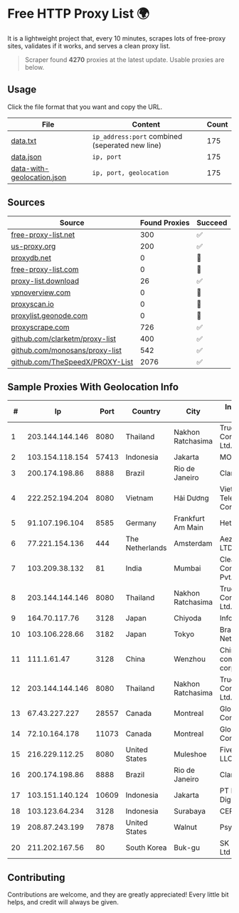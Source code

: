 
# Free HTTP Proxy List 🌍

It is a lightweight project that, every 10 minutes, scrapes lots of free-proxy sites, validates if it works, and serves a clean proxy list.


> Scraper found **4270** proxies at the latest update. Usable proxies are below.

## Usage

Click the file format that you want and copy the URL.


|File|Content|Count|
|----|-------|-----|
|[data.txt](https://raw.githubusercontent.com/themiralay/Proxy-List-World/master/data.txt)|`ip_address:port` combined (seperated new line)|175|
|[data.json](https://raw.githubusercontent.com/themiralay/Proxy-List-World/master/data.json)|`ip, port`|175|
|[data-with-geolocation.json](https://raw.githubusercontent.com/themiralay/Proxy-List-World/master/data-with-geolocation.json)|`ip, port, geolocation`|175|

## Sources

|Source|Found Proxies|Succeed|
|------|-------------|-------|
|[free-proxy-list.net](https://free-proxy-list.net)|300|✅|
|[us-proxy.org](https://www.us-proxy.org)|200|✅|
|[proxydb.net](http://proxydb.net)|0|🚫|
|[free-proxy-list.com](https://free-proxy-list.com/?page=&port=&type%5B%5D=http&type%5B%5D=https&up_time=0&search=Search)|0|🚫|
|[proxy-list.download](https://www.proxy-list.download/HTTP)|26|✅|
|[vpnoverview.com](https://vpnoverview.com/privacy/anonymous-browsing/free-proxy-servers)|0|🚫|
|[proxyscan.io](https://www.proxyscan.io)|0|🚫|
|[proxylist.geonode.com](https://proxylist.geonode.com/api/proxy-list?limit=300&page=1&sort_by=lastChecked&sort_type=desc&protocols=http,https)|0|🚫|
|[proxyscrape.com](https://api.proxyscrape.com/v2/?request=displayproxies&protocol=http&timeout=10000&country=all&ssl=all&anonymity=all)|726|✅|
|[github.com/clarketm/proxy-list](https://raw.githubusercontent.com/clarketm/proxy-list/master/proxy-list-raw.txt)|400|✅|
|[github.com/monosans/proxy-list](https://raw.githubusercontent.com/monosans/proxy-list/main/proxies/http.txt)|542|✅|
|[github.com/TheSpeedX/PROXY-List](https://raw.githubusercontent.com/TheSpeedX/PROXY-List/master/http.txt)|2076|✅|


## Sample Proxies With Geolocation Info

|#|Ip|Port|Country|City|Internet Service Provider|
|-|--|----|-------|----|-------------------------|
|1|203.144.144.146|8080|Thailand|Nakhon Ratchasima|True Internet Corporation CO. Ltd.|
|2|103.154.118.154|57413|Indonesia|Jakarta|MORATELINDONAP|
|3|200.174.198.86|8888|Brazil|Rio de Janeiro|Claro S.A|
|4|222.252.194.204|8080|Vietnam|Hải Dương|VietNam Post and Telecom Corporation|
|5|91.107.196.104|8585|Germany|Frankfurt Am Main|Hetzner Online AG|
|6|77.221.154.136|444|The Netherlands|Amsterdam|Aeza International LTD|
|7|103.209.38.132|81|India|Mumbai|Clear Beam Communications Pvt. Ltd.|
|8|203.144.144.146|8080|Thailand|Nakhon Ratchasima|True Internet Corporation CO. Ltd.|
|9|164.70.117.76|3128|Japan|Chiyoda|InfoSphere|
|10|103.106.228.66|3182|Japan|Tokyo|BrainStorm Network, Inc|
|11|111.1.61.47|3128|China|Wenzhou|China Mobile communications corporation|
|12|203.144.144.146|8080|Thailand|Nakhon Ratchasima|True Internet Corporation CO. Ltd.|
|13|67.43.227.227|28557|Canada|Montreal|GloboTech Communications|
|14|72.10.164.178|11073|Canada|Montreal|GloboTech Communications|
|15|216.229.112.25|8080|United States|Muleshoe|Five Area Systems, LLC|
|16|200.174.198.86|8888|Brazil|Rio de Janeiro|Claro S.A|
|17|103.151.140.124|10609|Indonesia|Jakarta|PT Indotechno Digital Komputasi|
|18|103.123.64.234|3128|Indonesia|Surabaya|CEPATNET|
|19|208.87.243.199|7878|United States|Walnut|Psychz Networks|
|20|211.202.167.56|80|South Korea|Buk-gu|SK Broadband Co Ltd|



## Contributing

Contributions are welcome, and they are greatly appreciated! Every
little bit helps, and credit will always be given.

